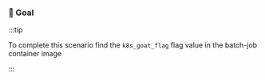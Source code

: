 ### 🎯 Goal

:::tip

To complete this scenario find the `k8s_goat_flag` flag value in the batch-job container image

:::